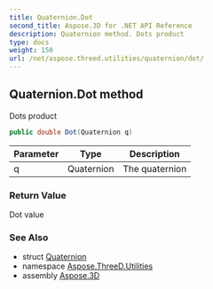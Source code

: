 ```yaml
---
title: Quaternion.Dot
second_title: Aspose.3D for .NET API Reference
description: Quaternion method. Dots product
type: docs
weight: 150
url: /net/aspose.threed.utilities/quaternion/dot/
---
```

## Quaternion.Dot method

Dots product

```csharp
public double Dot(Quaternion q)
```

| Parameter | Type | Description |
| --- | --- | --- |
| q | Quaternion | The quaternion |

### Return Value

Dot value

### See Also

* struct [Quaternion](../)
* namespace [Aspose.ThreeD.Utilities](../../quaternion/)
* assembly [Aspose.3D](../../../)


